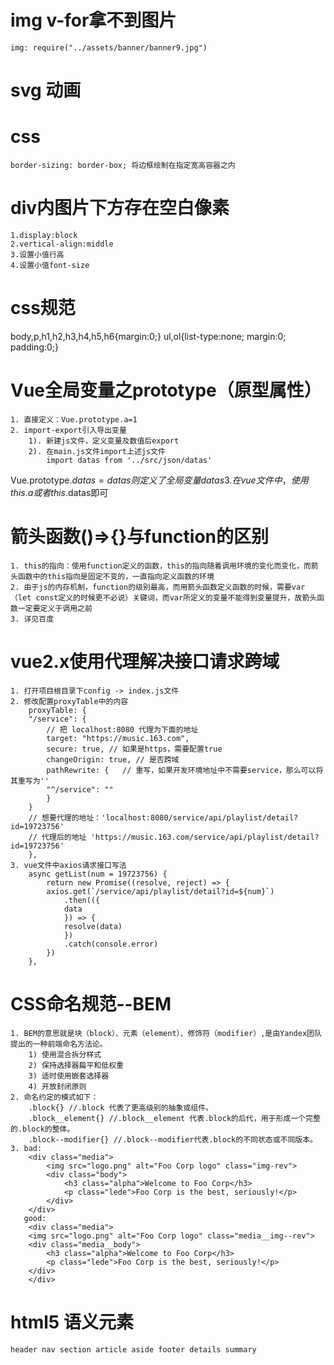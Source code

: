 <!--
 * @Description: 
 * @version: 
 * @Author: chenchuhua
 * @Date: 2021-05-12 15:16:53
 * @LastEditors: chenchuhua
 * @LastEditTime: 2021-05-13 17:43:43
-->
# img v-for拿不到图片
    img: require("../assets/banner/banner9.jpg")

# svg 动画

# css 
    border-sizing: border-box; 将边框绘制在指定宽高容器之内
# div内图片下方存在空白像素
    1.display:block
    2.vertical-align:middle
    3.设置小值行高
    4.设置小值font-size

# css规范
body,p,h1,h2,h3,h4,h5,h6{margin:0;}
ul,ol{list-type:none; margin:0; padding:0;}

# Vue全局变量之prototype（原型属性）
    1. 直接定义：Vue.prototype.a=1
    2. import-export引入导出变量
        1). 新建js文件，定义变量及数值后export
        2). 在main.js文件import上述js文件
            import datas from '../src/json/datas'
Vue.prototype.$datas = datas
            则定义了全局变量datas
    3. 在vue文件中，使用this.a或者this.$datas即可

    
# 箭头函数()=>{}与function的区别
    1. this的指向：使用function定义的函数，this的指向随着调用环境的变化而变化，而箭头函数中的this指向是固定不变的，一直指向定义函数的环境
    2. 由于js的内存机制，function的级别最高，而用箭头函数定义函数的时候，需要var（let const定义的时候更不必说）关键词，而var所定义的变量不能得到变量提升，故箭头函数一定要定义于调用之前
    3. 详见百度

# vue2.x使用代理解决接口请求跨域
    1. 打开项目根目录下config -> index.js文件
    2. 修改配置proxyTable中的内容
        proxyTable: {
        "/service": {
            // 把 localhost:8080 代理为下面的地址
            target: "https://music.163.com",
            secure: true, // 如果是https，需要配置true
            changeOrigin: true, // 是否跨域
            pathRewrite: {   // 重写，如果开发环境地址中不需要service，那么可以将其重写为''
            "^/service": ""
            }
        }
        // 想要代理的地址：'localhost:8080/service/api/playlist/detail?id=19723756'
        // 代理后的地址 'https://music.163.com/service/api/playlist/detail?id=19723756'
        },
    3. vue文件中axios请求接口写法
        async getList(num = 19723756) {
            return new Promise((resolve, reject) => {
            axios.get(`/service/api/playlist/detail?id=${num}`)
                .then(({
                data
                }) => {
                resolve(data)
                })
                .catch(console.error)
            })
        },

# CSS命名规范--BEM
    1. BEM的意思就是块（block）、元素（element）、修饰符（modifier）,是由Yandex团队提出的一种前端命名方法论。
        1) 使用混合拆分样式
        2) 保持选择器扁平和低权重
        3) 适时使用嵌套选择器
        4) 开放封闭原则
    2. 命名约定的模式如下：
        .block{} //.block 代表了更高级别的抽象或组件。
        .block__element{} //.block__element 代表.block的后代，用于形成一个完整的.block的整体。
        .block--modifier{} //.block--modifier代表.block的不同状态或不同版本。
    3. bad: 
        <div class="media">
            <img src="logo.png" alt="Foo Corp logo" class="img-rev">
            <div class="body">
                <h3 class="alpha">Welcome to Foo Corp</h3>
                <p class="lede">Foo Corp is the best, seriously!</p>
            </div>
        </div>
       good: 
        <div class="media">
        <img src="logo.png" alt="Foo Corp logo" class="media__img--rev">
        <div class="media__body">
            <h3 class="alpha">Welcome to Foo Corp</h3>
            <p class="lede">Foo Corp is the best, seriously!</p>
        </div>
        </div> 
# html5 语义元素
    header nav section article aside footer details summary